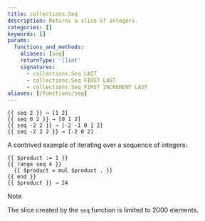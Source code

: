 ```yaml
---
title: collections.Seq
description: Returns a slice of integers.
categories: []
keywords: []
params:
  functions_and_methods:
    aliases: [seq]
    returnType: '[]int'
    signatures:
      - collections.Seq LAST
      - collections.Seq FIRST LAST
      - collections.Seq FIRST INCREMENT LAST
aliases: [/functions/seq]
---
```


```go-html-template
{{ seq 2 }} → [1 2]
{{ seq 0 2 }} → [0 1 2]
{{ seq -2 2 }} → [-2 -1 0 1 2]
{{ seq -2 2 2 }} → [-2 0 2]
```

A contrived example of iterating over a sequence of integers:

```go-html-template
{{ $product := 1 }}
{{ range seq 4 }}
  {{ $product = mul $product . }}
{{ end }}
{{ $product }} → 24
```

> [!note]
> The slice created by the `seq` function is limited to 2000 elements.
